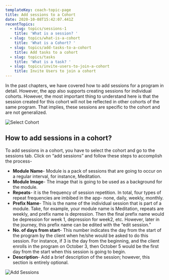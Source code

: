 ```yaml
---
templateKey: coach-topic-page
title: Add sessions to a Cohort
date: 2020-10-08T15:42:07.441Z
recentTopics:
  - slug: topics/sessions-1
    title: 'What is a session? '
  - slug: topics/what-is-a-cohort
    title: 'What is a Cohort? '
  - slug: topics/add-tasks-to-a-cohort
    title: Add tasks to a cohort
  - slug: topics/tasks
    title: 'What is a task? '
  - slug: topics/invite-users-to-join-a-cohort
    title: Invite Users to join a cohort
---
```

In the past chapters, we have covered how to add sessions for a program in detail. However, the app also supports creating sessions for individual cohorts. However, the most important thing to understand here is that the session created for this cohort will not be reflected in other cohorts of the same program. That implies, these sessions are specific to the cohort and are not generalized. 

![Select Cohort](/img/select-cohort-i.png "Select Cohort")

## How to add sessions in a cohort?

To add sessions in a cohort, you have to select the cohort and go to the sessions tab. Click on “add sessions” and follow these steps to accomplish the process-

* **Module Name**- Module is a pack of sessions that are going to occur on a regular interval, for instance, Meditation. 
* **Module Image**- The image that is going to be used as a background for the module.
* **Repeats**- it is the frequency of session repetition. In total, four types of repeat frequencies are imbibed in the app- none, daily, weekly, monthly. 
* **Prefix Name**- This is the name of the individual session that is part of a module. Take, for example, your module name is Meditation, repeats are weekly, and prefix name is depression. Then the final prefix name would be depression for week 1, depression for week2, etc. However, later in the journey, this prefix name can be edited with the “edit session.”
* **No. of days from start**- This number indicates the day from the start of the program by the client when he/she would be asked to do this session. For instance, if 3 is the day from the beginning, and the client enrolls in the program on October 3, then October 5 would be the first day from the start when this session is going to begin. 
* **Description**- Add a brief description of the session; however, this section is entirely optional.

![Add Sessions](/img/add-sessions-i.png "Add Sessions")
